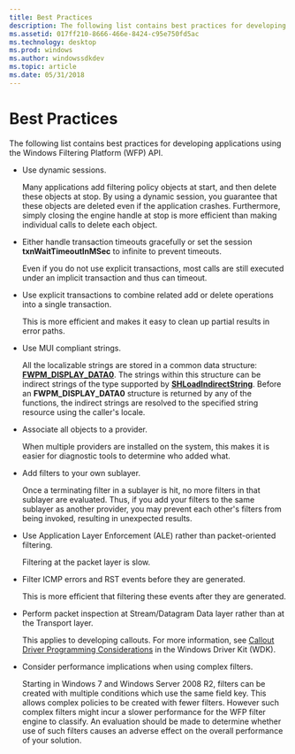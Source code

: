 ```yaml
---
title: Best Practices
description: The following list contains best practices for developing applications using the Windows Filtering Platform (WFP) API.
ms.assetid: 017ff210-8666-466e-8424-c95e750fd5ac
ms.technology: desktop
ms.prod: windows
ms.author: windowssdkdev
ms.topic: article
ms.date: 05/31/2018
---
```


# Best Practices

The following list contains best practices for developing applications using the Windows Filtering Platform (WFP) API.

-   Use dynamic sessions.

    Many applications add filtering policy objects at start, and then delete these objects at stop. By using a dynamic session, you guarantee that these objects are deleted even if the application crashes. Furthermore, simply closing the engine handle at stop is more efficient than making individual calls to delete each object.

-   Either handle transaction timeouts gracefully or set the session **txnWaitTimeoutInMSec** to infinite to prevent timeouts.

    Even if you do not use explicit transactions, most calls are still executed under an implicit transaction and thus can timeout.

-   Use explicit transactions to combine related add or delete operations into a single transaction.

    This is more efficient and makes it easy to clean up partial results in error paths.

-   Use MUI compliant strings.

    All the localizable strings are stored in a common data structure: [**FWPM\_DISPLAY\_DATA0**](/windows/desktop/api/Fwptypes/ns-fwptypes-fwpm_display_data0_). The strings within this structure can be indirect strings of the type supported by [**SHLoadIndirectString**](https://msdn.microsoft.com/windows/desktop/f0265cd8-deb8-4bca-b379-39aff49c7df1). Before an **FWPM\_DISPLAY\_DATA0** structure is returned by any of the functions, the indirect strings are resolved to the specified string resource using the caller's locale.

-   Associate all objects to a provider.

    When multiple providers are installed on the system, this makes it is easier for diagnostic tools to determine who added what.

-   Add filters to your own sublayer.

    Once a terminating filter in a sublayer is hit, no more filters in that sublayer are evaluated. Thus, if you add your filters to the same sublayer as another provider, you may prevent each other's filters from being invoked, resulting in unexpected results.

-   Use Application Layer Enforcement (ALE) rather than packet-oriented filtering.

    Filtering at the packet layer is slow.

-   Filter ICMP errors and RST events before they are generated.

    This is more efficient that filtering these events after they are generated.

-   Perform packet inspection at Stream/Datagram Data layer rather than at the Transport layer.

    This applies to developing callouts. For more information, see [Callout Driver Programming Considerations](http://go.microsoft.com/fwlink/p/?linkid=159728) in the Windows Driver Kit (WDK).

-   Consider performance implications when using complex filters.

    Starting in Windows 7 and Windows Server 2008 R2, filters can be created with multiple conditions which use the same field key. This allows complex policies to be created with fewer filters. However such complex filters might incur a slower performance for the WFP filter engine to classify. An evaluation should be made to determine whether use of such filters causes an adverse effect on the overall performance of your solution.

 

 




